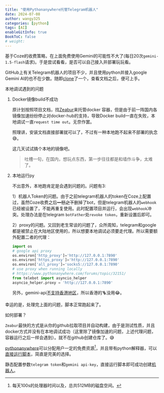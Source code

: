 ```yaml
---
title: "使用Pythonanywhere托管Telegram机器人"
date: 2024-07-08
author: wangy325
categories: [python]
tags: [AI]
enableGitInfo: true
BookToC: false
# weight: 
---
```


基于Coze的收费策略，在上面免费使用Gemini的可能性不大了(每日20次`gemini-1.5-flash`请求)。于是尝试看看，是否可以自己接入并部署玩玩看。

GitHub上有关Telegram机器人的项目不少，并且使用python并接入google Gemini AI的也不在少数。随即[clone](https://github.com/H-T-H/Gemini-Telegram-Bot.git)了一个，查看文档之后，便可上手。

<!--more-->

本地调试遇到的问题

1. Docker镜像build不成功

    原计划按照项目文档，找[Zeabur](https://zeabur.com/docs/zh-CN/get-started)来托管docker 容器，但是由于前一阵国内各镜像加速纷纷停止对docker-hub的支持，导致Docker build一直在失败，本地调试一直`request time out`。无奈作罢。

    照理讲，安装文档直接部署就可以了，不过有一种本地跑不起来不部署的执念😅。

    这几天试试搞个本地的镜像吧。

    >吐槽一句，在国内，想玩点东西，第一步往往都是和墙作斗争，太难了。

2. 本地运行py

    不出意外，本地跑肯定是会遇到问题的。问题有3:

    1）机器人Token的问题。由于之前telegram机器人的token在Coze上配置过，虽然Coze收费之后~~一怒之下~~删掉了bot，但是telegram机器人的`webhook`已经被设置了，不能再重复使用。此时配置项目并运行，会出现`webhook`冲突。处理办法是在telegram `botFather`处`revoke token`，重新设置后即可。

    2）proxy的问题。又回到老生常谈的问题了，众所周知，telegram和google都是被禁止在大陆地区使用的，所以想要本地调试必须要走代理。所以需要额外配置二者的代理：

    ```py
    import os
    # google api proxy
    os.environ['http_proxy']='http://127.0.0.1:7890'
    os.environ['https_proxy']='http://127.0.0.1:7890'
    os.environ['all_proxy']='socks5://127.0.0.1:7890'
    # use proxy when running locally
    # https://www.pythonanywhere.com/forums/topic/32151/
    from telebot import asyncio_helper
    asyncio_helper.proxy = 'http://127.0.0.1:7890'
    ```

    另外，gemini-api[不支持香港地区](https://ai.google.dev/gemini-api/docs/available-regions?hl=zh-cn)，所以香港的🪜没用😂。

幸运的是，处理完上面的问题，脚本正常跑起来了。

如何部署？

`Zeabur`最快的方式是从你的github拉取项目并自动构建，由于是测试性质，并且docker方式并没有在本地调试成功（这里除了镜像加速的问题，上述代理问题，容器运行之后一样会遇到）。就不在github创建仓库了。😅

[pythonanywhere](https://www.pythonanywhere.com)可以分配用户一定的免费资源[^1]，并且带有python解释器，可以[直接运行脚本](https://youtu.be/2TI-tCVhe9k?si=NPZTjEwEX0lWj88Q)，简直是完美的选择。

[^1]: 每天100s的处理器时间以及，总共512MB的磁盘空间。

静态配置参数`telegram token`和`gemini api-key`，直接运行脚本即可成功创建[机器人](https://t.me/wygemibot)。


